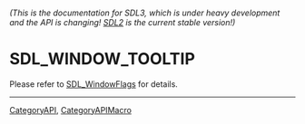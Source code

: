 ###### (This is the documentation for SDL3, which is under heavy development and the API is changing! [SDL2](https://wiki.libsdl.org/SDL2/) is the current stable version!)
# SDL_WINDOW_TOOLTIP

Please refer to [SDL_WindowFlags](SDL_WindowFlags) for details.

----
[CategoryAPI](CategoryAPI), [CategoryAPIMacro](CategoryAPIMacro)

